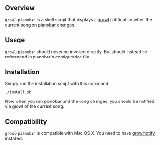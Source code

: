 ## Overview

`growl-pianobar` is a shell script that displays a [growl][1] notification when the current song on [pianobar][2] changes.

## Usage

`growl-pianobar` should never be invoked directly. But should instead be referenced in pianobar's configuration file.

## Installation

Simply run the installation script with this command:

	./install.sh

Now when you run pianobar and the song changes, you should be notified via growl of the current song.

## Compatibility

`growl-pianobar` is compatible with Mac OS X. You need to have [growlnotify][3] installed.

[1]: http://growl.info
[2]: http://github.com/PromyLOPh/pianobar
[3]: http://growl.info/extras.php
